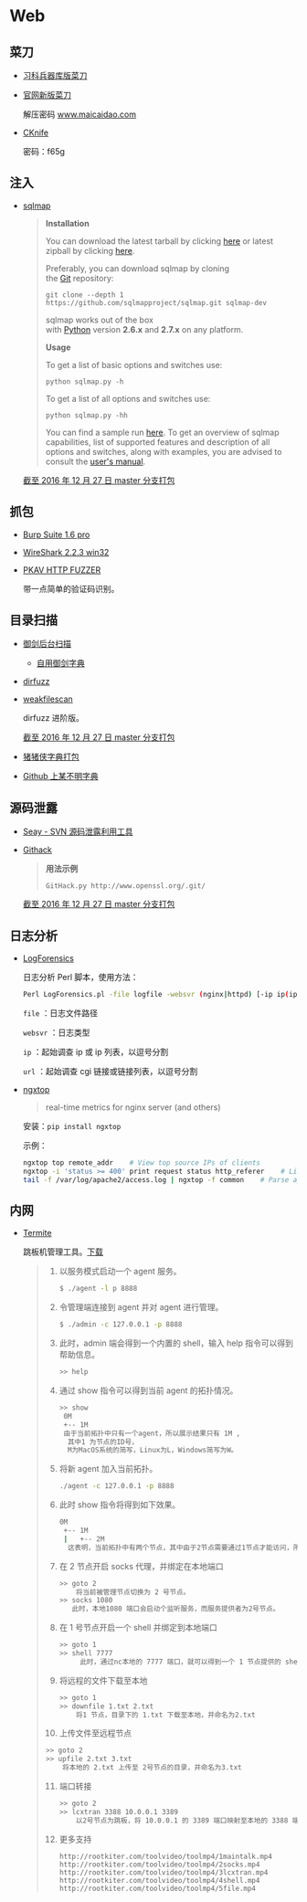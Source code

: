 # Web

## 菜刀

- [习科兵器库版菜刀](https://attach.blackbap.org/down/wzaq/caidao.rar)

- [官网新版菜刀](http://down.40huo.cn/web/caidao-20160622-www.maicaidao.com.7z)

  解压密码 www.maicaidao.com

- [CKnife](http://pan.baidu.com/s/1nul1mpr)

  密码：f65g

## 注入

* [sqlmap](https://github.com/sqlmapproject/sqlmap)

  > **Installation**
  >
  > You can download the latest tarball by clicking [here](https://github.com/sqlmapproject/sqlmap/tarball/master) or latest zipball by clicking [here](https://github.com/sqlmapproject/sqlmap/zipball/master).
  >
  > Preferably, you can download sqlmap by cloning the [Git](https://github.com/sqlmapproject/sqlmap) repository:
  >
  > ```
  > git clone --depth 1 https://github.com/sqlmapproject/sqlmap.git sqlmap-dev
  >
  > ```
  >
  > sqlmap works out of the box with [Python](http://www.python.org/download/) version **2.6.x** and **2.7.x** on any platform.
  >
  > **Usage**
  >
  > To get a list of basic options and switches use:
  >
  > ```
  > python sqlmap.py -h
  >
  > ```
  >
  > To get a list of all options and switches use:
  >
  > ```
  > python sqlmap.py -hh
  >
  > ```
  >
  > You can find a sample run [here](https://asciinema.org/a/46601). To get an overview of sqlmap capabilities, list of supported features and description of all options and switches, along with examples, you are advised to consult the [user's manual](https://github.com/sqlmapproject/sqlmap/wiki).

  [截至 2016 年 12 月 27 日 master 分支打包](http://down.40huo.cn/web/weakfilescan-master.zip)

## 抓包

* [Burp Suite 1.6 pro]()

* [WireShark 2.2.3 win32](http://down.40huo.cn/web/Wireshark-win32-2.2.3.exe)

* [PKAV HTTP FUZZER](http://down.40huo.cn/web/Pkav%20HTTP%20Fuzzer%201.5.5.zip)

  带一点简单的验证码识别。

## 目录扫描

* [御剑后台扫描](http://down.40huo.cn/web/%E5%BE%A1%E5%89%91%E5%90%8E%E5%8F%B0%E6%89%AB%E6%8F%8F%E7%8F%8D%E8%97%8F%E7%89%88.zip)

  * [自用御剑字典](http://down.40huo.cn/wordlist/%E5%BE%A1%E5%89%91%E5%AD%97%E5%85%B8.rar)

* [dirfuzz](http://down.40huo.cn/web/dirfuzz-master.zip)

* [weakfilescan](https://github.com/ring04h/weakfilescan)

  dirfuzz 进阶版。

  [截至 2016 年 12 月 27 日 master 分支打包](http://down.40huo.cn/web/weakfilescan-master.zip)

* [猪猪侠字典打包](http://pan.baidu.com/s/1geBDwGz)

* [Github 上某不明字典](http://down.40huo.cn/wordlist/wordlist.txt.gz)

## 源码泄露

* [Seay - SVN 源码泄露利用工具](http://down.40huo.cn/web/Seay-Svn%E6%BA%90%E4%BB%A3%E7%A0%81%E6%B3%84%E9%9C%B2%E6%BC%8F%E6%B4%9E%E5%88%A9%E7%94%A8%E5%B7%A5%E5%85%B72.0.zip)

* [Githack](https://github.com/lijiejie/GitHack)

  > **用法示例**
  >
  > ```
  > GitHack.py http://www.openssl.org/.git/
  > ```

  [截至 2016 年 12 月 27 日 master 分支打包](http://down.40huo.cn/web/GitHack-master.zip)

## 日志分析

* [LogForensics](https://github.com/xti9er/LogForensics)

  日志分析 Perl 脚本，使用方法：

  ```bash
  Perl LogForensics.pl -file logfile -websvr (nginx|httpd) [-ip ip(ip,ip,ip)|-url url(url,url,url)]
  ```

  `file` ：日志文件路径 

  `websvr` ：日志类型

  `ip` ：起始调查 ip 或 ip 列表，以逗号分割

  `url` ：起始调查 cgi 链接或链接列表，以逗号分割

* [ngxtop](https://github.com/lebinh/ngxtop)

  > real-time metrics for nginx server (and others)

  安装：`pip install ngxtop`

  示例：

  ```bash
  ngxtop top remote_addr    # View top source IPs of clients
  ngxtop -i 'status >= 400' print request status http_referer    # List 4xx or 5xx responses together with HTTP referer
  tail -f /var/log/apache2/access.log | ngxtop -f common    # Parse apache log from remote server with common format
  ```

## 内网

- [Termite](http://rootkiter.com/Termite/)

  跳板机管理工具。[下载](http://pan.baidu.com/s/1pLUB7ar)

  > 1. 以服务模式启动一个 agent 服务。
  >
  >    ```bash
  >    $ ./agent -l p 8888
  >    ```
  >
  > 2. 令管理端连接到 agent 并对 agent 进行管理。
  >
  >    ```bash
  >    $ ./admin -c 127.0.0.1 -p 8888
  >    ```
  >
  > 3. 此时，admin 端会得到一个内置的 shell，输入 help 指令可以得到帮助信息。
  >
  >    ```bash
  >    >> help
  >    ```
  >
  > 4. 通过 show 指令可以得到当前 agent 的拓扑情况。
  >
  >    ```bash
  >    >> show 
  >     0M
  >     +-- 1M
  >     由于当前拓扑中只有一个agent，所以展示结果只有 1M ,
  >      其中1 为节点的ID号，
  >      M为MacOS系统的简写，Linux为L，Windows简写为W。
  >    ```
  >
  > 5. 将新 agent 加入当前拓扑。
  >
  >    ```bash
  >    ./agent -c 127.0.0.1 -p 8888
  >    ```
  >
  > 6. 此时 show 指令将得到如下效果。
  >
  >    ```bash
  >    0M
  >     +-- 1M
  >     |   +-- 2M
  >      这表明，当前拓扑中有两个节点，其中由于2节点需要通过1节点才能访问，所以下挂在1节点下方。
  >
  >    ```
  >
  > 7. 在 2 节点开启 socks 代理，并绑定在本地端口
  >
  >    ```bash
  >    >> goto 2
  >        将当前被管理节点切换为 2 号节点。
  >    >> socks 1080
  >       此时，本地1080 端口会启动个监听服务，而服务提供者为2号节点。
  >    ```
  >
  > 8. 在 1 号节点开启一个 shell 并绑定到本地端口
  >
  >    ```bash
  >    >> goto 1
  >    >> shell 7777
  >         此时，通过nc本地的 7777 端口，就可以得到一个 1 节点提供的 shell.
  >    ```
  >
  > 9. 将远程的文件下载至本地
  >
  >    ```bash
  >    >> goto 1
  >    >> downfile 1.txt 2.txt
  >        将1 节点，目录下的 1.txt 下载至本地，并命名为2.txt
  >    ```
  >
  > 10. 上传文件至远程节点
  >
  >   ```bash
  >   >> goto 2
  >   >> upfile 2.txt 3.txt
  >       将本地的 2.txt 上传至 2号节点的目录，并命名为3.txt
  >   ```
  >
  > 11. 端口转接
  >
  >     ```bash
  >     >> goto 2 
  >     >> lcxtran 3388 10.0.0.1 3389
  >         以2号节点为跳板，将 10.0.0.1 的 3389 端口映射至本地的 3388 端口
  >     ```
  >
  > 12. 更多支持
  >
  >     ```
  >     http://rootkiter.com/toolvideo/toolmp4/1maintalk.mp4
  >     http://rootkiter.com/toolvideo/toolmp4/2socks.mp4
  >     http://rootkiter.com/toolvideo/toolmp4/3lcxtran.mp4
  >     http://rootkiter.com/toolvideo/toolmp4/4shell.mp4
  >     http://rootkiter.com/toolvideo/toolmp4/5file.mp4
  >     ```

